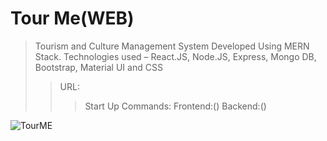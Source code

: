 # Tour Me(WEB)
>Tourism and Culture Management System Developed Using MERN Stack.
>Technologies used – React.JS, Node.JS, Express,
Mongo DB, Bootstrap, Material UI and CSS
>>URL:
>>>Start Up Commands: Frontend:() Backend:()

![TourME](https://github.com/KOTTAGENVH/Tour-Me/assets/87430226/21ecbb6a-5a6c-414e-b6de-8c961c21ab99)
